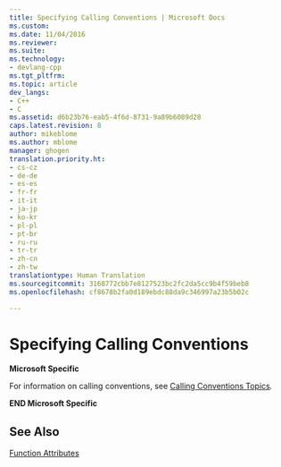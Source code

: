 ```yaml
---
title: Specifying Calling Conventions | Microsoft Docs
ms.custom: 
ms.date: 11/04/2016
ms.reviewer: 
ms.suite: 
ms.technology:
- devlang-cpp
ms.tgt_pltfrm: 
ms.topic: article
dev_langs:
- C++
- C
ms.assetid: d6b23b76-eab5-4f6d-8731-9a89b6089d28
caps.latest.revision: 8
author: mikeblome
ms.author: mblome
manager: ghogen
translation.priority.ht:
- cs-cz
- de-de
- es-es
- fr-fr
- it-it
- ja-jp
- ko-kr
- pl-pl
- pt-br
- ru-ru
- tr-tr
- zh-cn
- zh-tw
translationtype: Human Translation
ms.sourcegitcommit: 3168772cbb7e8127523bc2fc2da5cc9b4f59beb8
ms.openlocfilehash: cf8678b2fa0d189ebdc88da9c346997a23b5b02c

---
```

# Specifying Calling Conventions
**Microsoft Specific**  
  
 For information on calling conventions, see [Calling Conventions Topics](../cpp/calling-conventions.md)*.*  
  
 **END Microsoft Specific**  
  
## See Also  
 [Function Attributes](../c-language/function-attributes.md)


<!--HONumber=Jan17_HO2-->


